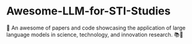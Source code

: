 # Awesome-LLM-for-STI-Studies
🚀 An awesome of papers and code showcasing the application of large language models in science, technology, and innovation research. 📚🤖
